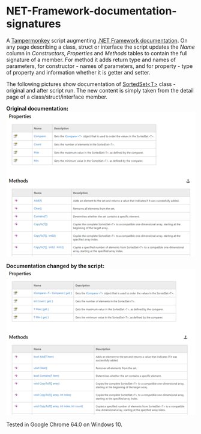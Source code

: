 # NET-Framework-documentation-signatures
A [Tampermonkey](https://tampermonkey.net) script augmenting [.NET Framework documentation](https://msdn.microsoft.com/en-us/library/mt472912(v=vs.110).aspx). On any page describing a class, struct or interface the script updates the *Name* column in *Constructors*, *Properties* and *Methods* tables to contain the full signature of a member. For method it adds return type and names of parameters, for constructor - names of parameters, and for property - type of property and information whether it is getter and setter.

The following pictures show documentation of [SortedSet&lt;T&gt;](https://msdn.microsoft.com/en-us/library/dd412070(v=vs.110).aspx) class - original and after script run. The new content is simply taken from the detail page of a class/struct/interface member.

**Original documentation:**
![Original documentation](SortedSetT1.png)

**Documentation changed by the script:**
![Processed cocumentation](SortedSetT2.png)

Tested in Google Chrome 64.0 on Windows 10.
